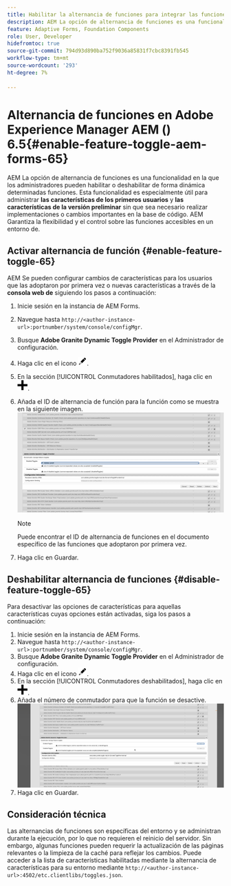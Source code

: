 ```yaml
---
title: Habilitar la alternancia de funciones para integrar las funciones de pionero y prelanzamiento
description: AEM La opción de alternancia de funciones es una funcionalidad de la aplicación que permite a los administradores habilitar nuevas funciones en un entorno de tiempo de ejecución.
feature: Adaptive Forms, Foundation Components
role: User, Developer
hidefromtoc: true
source-git-commit: 794d93d890ba752f9036a85831f7cbc8391fb545
workflow-type: tm+mt
source-wordcount: '293'
ht-degree: 7%

---
```


# Alternancia de funciones en Adobe Experience Manager AEM () 6.5{#enable-feature-toggle-aem-forms-65}

AEM La opción de alternancia de funciones es una funcionalidad en la que los administradores pueden habilitar o deshabilitar de forma dinámica determinadas funciones. Esta funcionalidad es especialmente útil para administrar **las características de los primeros usuarios** y **las características de la versión preliminar** sin que sea necesario realizar implementaciones o cambios importantes en la base de código. AEM Garantiza la flexibilidad y el control sobre las funciones accesibles en un entorno de.

## Activar alternancia de función {#enable-feature-toggle-65}

AEM Se pueden configurar cambios de características para los usuarios que las adoptaron por primera vez o nuevas características a través de la **consola web de** siguiendo los pasos a continuación:

1. Inicie sesión en la instancia de AEM Forms.
2. Navegue hasta `http://<author-instance-url>:portnumber/system/console/configMgr`.
3. Busque **Adobe Granite Dynamic Toggle Provider** en el Administrador de configuración.
4. Haga clic en el icono ![icono-lápiz](assets/illustratorcc_penciltool_cur_edit_2_17.png).
5. En la sección [!UICONTROL Conmutadores habilitados], haga clic en ![icono de lápiz](assets/aem6forms_add.png).
6. Añada el ID de alternancia de función para la función como se muestra en la siguiente imagen.
   ![Agregar alternancia](assets/add_toggle_number_forms.png)

   >[!NOTE]
   >
   >Puede encontrar el ID de alternancia de funciones en el documento específico de las funciones que adoptaron por primera vez.

7. Haga clic en Guardar.

## Deshabilitar alternancia de funciones {#disable-feature-toggle-65}

Para desactivar las opciones de características para aquellas características cuyas opciones están activadas, siga los pasos a continuación:

1. Inicie sesión en la instancia de AEM Forms.
2. Navegue hasta `http://<author-instance-url>:portnumber/system/console/configMgr`.
3. Busque **Adobe Granite Dynamic Toggle Provider** en el Administrador de configuración.
4. Haga clic en el icono ![icono-lápiz](assets/illustratorcc_penciltool_cur_edit_2_17.png).
5. En la sección [!UICONTROL Conmutadores deshabilitados], haga clic en ![icono de lápiz](assets/aem6forms_add.png).
6. Añada el número de conmutador para que la función se desactive.
   ![Quitar alternancia](assets/remove_toggle_feature_forms.png)
7. Haga clic en Guardar.

## Consideración técnica

Las alternancias de funciones son específicas del entorno y se administran durante la ejecución, por lo que no requieren el reinicio del servidor. Sin embargo, algunas funciones pueden requerir la actualización de las páginas relevantes o la limpieza de la caché para reflejar los cambios.
Puede acceder a la lista de características habilitadas mediante la alternancia de características para su entorno mediante `http://<author-instance-url>:4502/etc.clientlibs/toggles.json`.